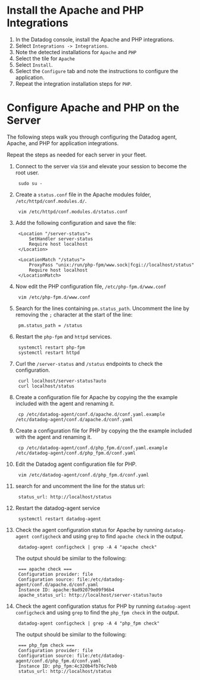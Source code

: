# Install the Apache and PHP Integrations

1. In the Datadog console, install the Apache and PHP integrations.
1. Select `Integrations -> Integrations`.
1. Note the detected installations for `Apache` and `PHP`
1. Select the tile for `Apache`
1. Select `Install`.
1. Select the `Configure` tab and note the instructions to configure the application.
1. Repeat the integration installation steps for `PHP`.

# Configure Apache and PHP on the Server
The following steps walk you through configuring the Datadog agent, Apache, and PHP for application integrations.

Repeat the steps as needed for each server in your fleet.

1. Connect to the server via `SSH` and elevate your session to become the root user.

        sudo su -

1. Create a `status.conf` file in the Apache modules folder, `/etc/httpd/conf.modules.d/`.

        vim /etc/httpd/conf.modules.d/status.conf

1. Add the following configuration and save the file:

        <Location "/server-status">
            SetHandler server-status
            Require host localhost
        </Location>

        <LocationMatch "/status">
            ProxyPass "unix:/run/php-fpm/www.sock|fcgi://localhost/status"
            Require host localhost
        </LocationMatch>

1. Now edit the PHP configuration file, `/etc/php-fpm.d/www.conf`

        vim /etc/php-fpm.d/www.conf

1. Search for the lines containing `pm.status_path`.  Uncomment the line by removing the `;` character at the start of the line:

        pm.status_path = /status

1. Restart the `php-fpm` and `httpd` services.

        systemctl restart php-fpm
        systemctl restart httpd

1. Curl the `/server-status` and `/status` endpoints to check the configuration.

        curl localhost/server-status?auto
        curl localhost/status

1. Create a configuration file for Apache by copying the the example included with the agent and renaming it.

        cp /etc/datadog-agent/conf.d/apache.d/conf.yaml.example /etc/datadog-agent/conf.d/apache.d/conf.yaml

1. Create a configuration file for PHP by copying the the example included with the agent and renaming it.

        cp /etc/datadog-agent/conf.d/php_fpm.d/conf.yaml.example /etc/datadog-agent/conf.d/php_fpm.d/conf.yaml

1. Edit the Datadog agent configuration file for PHP.

        vim /etc/datadog-agent/conf.d/php_fpm.d/conf.yaml

1. search for and uncomment the line for the status url:

        status_url: http://localhost/status

1. Restart the datadog-agent service

        systemctl restart datadog-agent

1. Check the agent configuration status for Apache by running `datadog-agent configcheck` and using `grep` to find `apache check` in the output.

        datadog-agent configcheck | grep -A 4 "apache check"

    The output should be similar to the following:

        === apache check ===
        Configuration provider: file
        Configuration source: file:/etc/datadog-agent/conf.d/apache.d/conf.yaml
        Instance ID: apache:9ad92079e09f96b4
        apache_status_url: http://localhost/server-status?auto

1. Check the agent configuration status for PHP by running `datadog-agent configcheck` and using `grep` to find the `php_fpm check` in the output.

        datadog-agent configcheck | grep -A 4 "php_fpm check"

    The output should be similar to the following:

        === php_fpm check ===
        Configuration provider: file
        Configuration source: file:/etc/datadog-agent/conf.d/php_fpm.d/conf.yaml
        Instance ID: php_fpm:4c320b4fb76c7ebb
        status_url: http://localhost/status